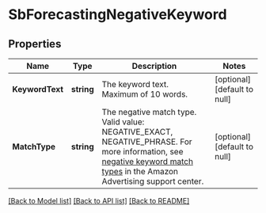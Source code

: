# SbForecastingNegativeKeyword

## Properties
Name | Type | Description | Notes
------------ | ------------- | ------------- | -------------
**KeywordText** | **string** | The keyword text. Maximum of 10 words. | [optional] [default to null]
**MatchType** | **string** | The negative match type. Valid value: NEGATIVE_EXACT, NEGATIVE_PHRASE. For more information, see [negative keyword match types](https://advertising.amazon.com/help#GHTRFDZRJPW6764R) in the Amazon Advertising support center. | [optional] [default to null]

[[Back to Model list]](../README.md#documentation-for-models) [[Back to API list]](../README.md#documentation-for-api-endpoints) [[Back to README]](../README.md)


